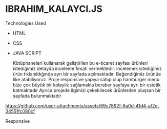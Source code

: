 # IBRAHIM_KALAYCI.JS
Technologies Used

- HTML
- CSS
- JAVA SCRIPT
  
  Kütüphaneleri kullanarak geliştirilen bu e-ticaret sayfası ürünleri istediğimiz detayda inceleme fırsatı vermektedir.
  incelemek istediğimiz ürün tıklanıldığında ayrı bir sayfada açılmaktadır.
  Beğendiğimiz ürünüe like atabiliyoruz.
  Proje responsive yapıya sahip olup hamburger menu bize çok büyük bir kolaylık sağlamakla beraber sayfaya ayrı bir estetik katmaktadır
  Ayrıca projede ilgimizi çekebilecek ürünlerden oluşsan bir sayfada bulunmaktadır

https://github.com/user-attachments/assets/69c7892f-6a0d-41d4-af2e-34551fc080cf

 


Responsive




